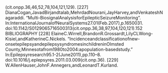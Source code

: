 (cit.onpp.36,46,52,78,104,121,129).
[227] DianaCogan,JavadBirjandtalab,MehrdadNourani,JayHarvey,andVenkateshNagaraddi.
“Multi-BiosignalAnalysisforEpilepticSeizureMonitoring”.
In:InternationalJournalofNeuralSystems27.01(Feb.2017),p.1650031.
doi:10.1142/S0129065716500313(cit.onpp.36,38,97,104,120,121).152 BIBLIOGRAPHY
[228] ElaineC.Wirrell,BrandonR.Grossardt,LilyCLWong-Kisiel,andKatherineC.Nickels.
“Incidenceandclassificationofnew-onsetepilepsyandepilepsysyndromesinchildreninOlmsted
County,Minnesotafrom1980to2004:apopulation-basedstudy.”
In:Epilepsyresearch95.1-2(June2011),pp.110–8.
doi:10.1016/j.eplepsyres.2011.03.009(cit.onp.36).
[229] W.AllenHauser,JohnF.Annegers,andLeonardT.Kurland.